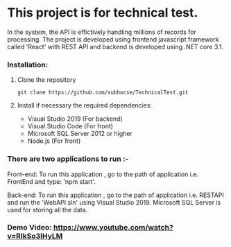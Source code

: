 # This project is for technical test. 

In the system, the API is effictively handling millions of records for processing. The project is developed using frontend javascript framework called 'React' with REST API and backend is developed using .NET core 3.1. 

### Installation:
1. Clone the repository
   ```Shell
   git clone https://github.com/subhocse/TechnicalTest.git
   ```
2. Install if necessary the required dependencies:
   
   - Visual Studio 2019 (For backend)
   - Visual Studio Code (For front)
   - Microsoft SQL Server 2012 or higher
   - Node.js (For front)
  

### There are two applications to run :-

 Front-end: To run this application , go to the path of application i.e. FrontEnd and type: 'npm start'.

 Back-end: To run this application , go to the path of application i.e. RESTAPI and run the 'WebAPI.sln' using Visual Studio 2019.
 Microsoft SQL Server is used for storing all the data.
 
### Demo Video: https://www.youtube.com/watch?v=RlkSo3IHyLM 
 
